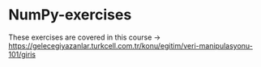 # NumPy-exercises
These exercises are covered in this course -> https://gelecegiyazanlar.turkcell.com.tr/konu/egitim/veri-manipulasyonu-101/giris
